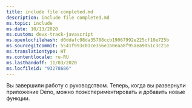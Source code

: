 ```yaml
---
title: include file completed.md
description: include file completed.md
ms.topic: include
ms.date: 10/13/2020
ms.custom: devx-track-javascript
ms.openlocfilehash: d0ddafc98da35788ccb19067992e225cf10e725b
ms.sourcegitcommit: 5541f993c01ce356e1b0eaa8f95aea9051c3c21e
ms.translationtype: HT
ms.contentlocale: ru-RU
ms.lasthandoff: 11/03/2020
ms.locfileid: "93278686"
---
```

Вы завершили работу с руководством. Теперь, когда вы развернули приложение Deno, можно поэкспериментировать и добавить новые функции. 